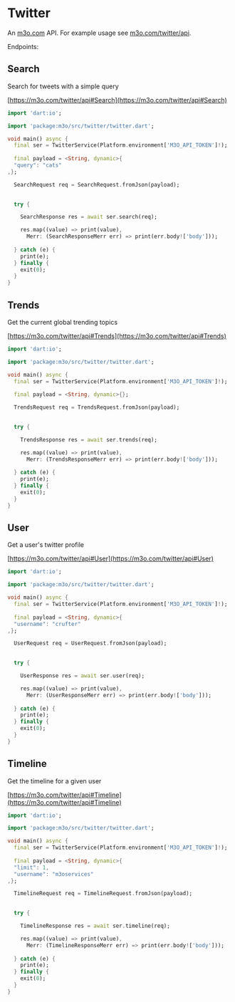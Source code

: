 # Twitter

An [m3o.com](https://m3o.com) API. For example usage see [m3o.com/twitter/api](https://m3o.com/twitter/api).

Endpoints:

## Search

Search for tweets with a simple query


[https://m3o.com/twitter/api#Search](https://m3o.com/twitter/api#Search)

```dart
import 'dart:io';

import 'package:m3o/src/twitter/twitter.dart';

void main() async {
  final ser = TwitterService(Platform.environment['M3O_API_TOKEN']!);
 
  final payload = <String, dynamic>{
  "query": "cats"
,};

  SearchRequest req = SearchRequest.fromJson(payload);

  
  try {

	SearchResponse res = await ser.search(req);

    res.map((value) => print(value),
	  Merr: (SearchResponseMerr err) => print(err.body!['body']));	
  
  } catch (e) {
    print(e);
  } finally {
    exit(0);
  }
}
```
## Trends

Get the current global trending topics


[https://m3o.com/twitter/api#Trends](https://m3o.com/twitter/api#Trends)

```dart
import 'dart:io';

import 'package:m3o/src/twitter/twitter.dart';

void main() async {
  final ser = TwitterService(Platform.environment['M3O_API_TOKEN']!);
 
  final payload = <String, dynamic>{};

  TrendsRequest req = TrendsRequest.fromJson(payload);

  
  try {

	TrendsResponse res = await ser.trends(req);

    res.map((value) => print(value),
	  Merr: (TrendsResponseMerr err) => print(err.body!['body']));	
  
  } catch (e) {
    print(e);
  } finally {
    exit(0);
  }
}
```
## User

Get a user's twitter profile


[https://m3o.com/twitter/api#User](https://m3o.com/twitter/api#User)

```dart
import 'dart:io';

import 'package:m3o/src/twitter/twitter.dart';

void main() async {
  final ser = TwitterService(Platform.environment['M3O_API_TOKEN']!);
 
  final payload = <String, dynamic>{
  "username": "crufter"
,};

  UserRequest req = UserRequest.fromJson(payload);

  
  try {

	UserResponse res = await ser.user(req);

    res.map((value) => print(value),
	  Merr: (UserResponseMerr err) => print(err.body!['body']));	
  
  } catch (e) {
    print(e);
  } finally {
    exit(0);
  }
}
```
## Timeline

Get the timeline for a given user


[https://m3o.com/twitter/api#Timeline](https://m3o.com/twitter/api#Timeline)

```dart
import 'dart:io';

import 'package:m3o/src/twitter/twitter.dart';

void main() async {
  final ser = TwitterService(Platform.environment['M3O_API_TOKEN']!);
 
  final payload = <String, dynamic>{
  "limit": 1,
  "username": "m3oservices"
,};

  TimelineRequest req = TimelineRequest.fromJson(payload);

  
  try {

	TimelineResponse res = await ser.timeline(req);

    res.map((value) => print(value),
	  Merr: (TimelineResponseMerr err) => print(err.body!['body']));	
  
  } catch (e) {
    print(e);
  } finally {
    exit(0);
  }
}
```
